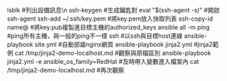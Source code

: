 lsblk #列出設備訊息\n
ssh-keygen #生成鑰匙對
eval "$(ssh-agent -s)" #開啟ssh-agent
ssh-add ~/.ssh/key.pem #將key.pem放入快取列表
ssh-copy-id name@<host IP> #將key.pub複製進目標主機的authorized_keys
ansible all -m ping #ping所有主機，與一般的ping不一樣
ssh <host IP> #以ssh與目標host連線
ansible-playbook site.yml #自動部屬nginx網頁
ansible-playbook jinja2.yml #jinja2範例
cat /tmp/jinja2-demo-localhost.md #觀察與原檔區別
ansible-playbook jinja2.yml -e ansible_os_family=RedHat #及時帶入變數進入檔案內
cat /tmp/jinja2-demo-localhost.md #再次觀察
